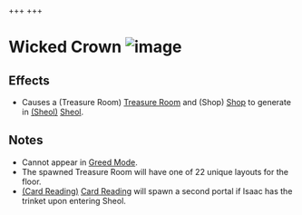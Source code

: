 +++
+++

 # Wicked Crown ![image](/image/Wicked_Crown.png) 

Effects
---------


* Causes a (Treasure Room) [Treasure Room](/wiki/Treasure_Room "Treasure Room") and (Shop) [Shop](/wiki/Shop "Shop") to generate in [(Sheol)](/wiki/Sheol "Sheol") [Sheol](/wiki/Sheol "Sheol").


Notes
-------


* Cannot appear in [Greed Mode](/wiki/Greed_Mode "Greed Mode").
* The spawned Treasure Room will have one of 22 unique layouts for the floor.
* [(Card Reading)](/wiki/Card_Reading "Card Reading") [Card Reading](/wiki/Card_Reading "Card Reading") will spawn a second portal if Isaac has the trinket upon entering Sheol.


